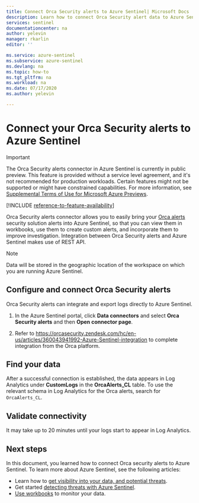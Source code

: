 ```yaml
---
title: Connect Orca Security alerts to Azure Sentinel| Microsoft Docs
description: Learn how to connect Orca Security alert data to Azure Sentinel, to view dashboards, create custom alerts, and improve investigation.
services: sentinel
documentationcenter: na
author: yelevin
manager: rkarlin
editor: ''

ms.service: azure-sentinel
ms.subservice: azure-sentinel
ms.devlang: na
ms.topic: how-to
ms.tgt_pltfrm: na
ms.workload: na
ms.date: 07/17/2020
ms.author: yelevin

---
```


# Connect your Orca Security alerts to Azure Sentinel 

> [!IMPORTANT]
> The Orca Security alerts connector in Azure Sentinel is currently in public preview.
> This feature is provided without a service level agreement, and it's not recommended for production workloads. Certain features might not be supported or might have constrained capabilities. 
> For more information, see [Supplemental Terms of Use for Microsoft Azure Previews](https://azure.microsoft.com/support/legal/preview-supplemental-terms/).

[!INCLUDE [reference-to-feature-availability](includes/reference-to-feature-availability.md)]

Orca Security alerts connector allows you to easily bring your [Orca alerts](https://orca.security/) security solution alerts into Azure Sentinel, so that you can view them in workbooks, use them to create custom alerts, and incorporate them to improve investigation. Integration between Orca Security alerts and Azure Sentinel makes use of REST API.

> [!NOTE]
> Data will be stored in the geographic location of the workspace on which you are running Azure Sentinel.

## Configure and connect Orca Security alerts

Orca Security alerts can integrate and export logs directly to Azure Sentinel.

1. In the Azure Sentinel portal, click **Data connectors** and select **Orca Security alerts** and then **Open connector page**.

2. Refer to https://orcasecurity.zendesk.com/hc/en-us/articles/360043941992-Azure-Sentinel-integration to complete integration from the Orca platform.

## Find your data

After a successful connection is established, the data appears in Log Analytics under **CustomLogs** in the **OrcaAlerts_CL** table.
To use the relevant schema in Log Analytics for the Orca alerts, search for `OrcaAlerts_CL`.

## Validate connectivity
It may take up to 20 minutes until your logs start to appear in Log Analytics. 


## Next steps
In this document, you learned how to connect Orca security alerts to Azure Sentinel. To learn more about Azure Sentinel, see the following articles:
- Learn how to [get visibility into your data, and potential threats](get-visibility.md).
- Get started [detecting threats with Azure Sentinel](detect-threats-built-in.md).
- [Use workbooks](tutorial-monitor-your-data.md) to monitor your data.

